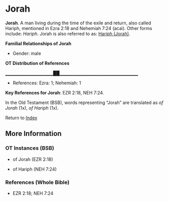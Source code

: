 # Jorah
**Jorah**. 
A man living during the time of the exile and return, also called Hariph, mentioned in Ezra 2:18 and Nehemiah 7:24 (acai). 
Other forms include: 
*Hariph*. 
Jorah is also referred to as: 
[Hariph (Jorah)](Hariph.2.md). 




**Familial Relationships of Jorah**


* Gender: male


**OT Distribution of References**

▁▁▁▁▁▁▁▁▁▁▁▁▁▁██▁▁▁▁▁▁▁▁▁▁▁▁▁▁▁▁▁▁▁▁▁▁▁
* References: Ezra: 1; Nehemiah: 1



**Key References for Jorah**: 
EZR 2:18, NEH 7:24. 


In the Old Testament (BSB), words representing “Jorah” are translated as 
*of Jorah* (1x), *of Hariph* (1x). 




Return to [Index](00-Index.md)

## More Information

### OT Instances (BSB)

* of Jorah (EZR 2:18)

* of Hariph (NEH 7:24)



### References (Whole Bible)

* EZR 2:18; NEH 7:24



